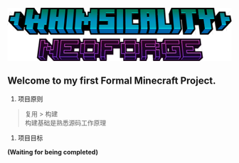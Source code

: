 ![Whimsicality Minecraft Mod](https://github.com/3944Realms/R39_s_Whimsy_NeoForgeModProject/blob/master/src/main/resources/whimscalityLogo.png?raw=true)
## Welcome to my first Formal Minecraft Project.

1. 项目原则
> 复用 > 构建
> <br/>构建基础是熟悉源码工作原理
1. 项目目标 

> 

**(Waiting for being completed)**